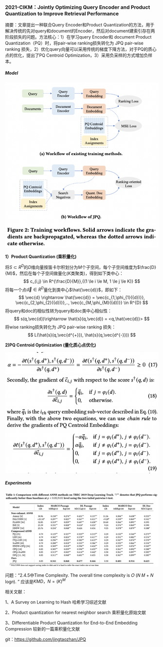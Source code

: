 ### 2021-CIKM：Jointly Optimizing Query Encoder and Product Quantization to Improve Retrieval Performance

摘要：文章提出一种联合Query Encoder和Product Quantization的方法，用于解决传统的先对query和document的Encoder，然后对document建索引存在两阶段损失的问题。方法核心：1）在学习query Encoder和 document Product Quantization（PQ）时，将pair-wise ranking损失转化为 JPQ pair-wise ranking 损失，2）优化query向量可以采用传统的梯度下降方法，对于PQ的质心点的优化，提出了PQ Centroid Optimization，3）采用负采样的方式增加负样本。

##### **Model**

<img src="./pic/8992999eb17dfaa303b54ae274c9d0dd.png" style="zoom:100%;" align="mid"/>

 
**1）Product Quantization (乘积量化)**

将$S\subset R^{D}$的$D$维向量按笛卡尔积划分为$M$个子空间，每个子空间维度为$\frac{D}{M}$，然后在每个子空间做量化(K类聚类)，得到如下类中心：
$$
c_{i,j} \in R^{\frac{D}{M}},{(1 \le i \le M, 1 \le j \le K)}
$$
将每一个点$\vec{d} \in R^{D}$量化到类中心$\hat{\vec{d}}$，即如下：
$$
\vec{d} \rightarrow \hat{\vec{d}} = \vec{c_{1,\phi_{1}({d})}}, \vec{c_{2,\phi_{2}({d})}},.., \vec{c_{M,\phi_{M}({d})}} \in R^{D}
$$
将query和doc的相似性转为query和doc类中心相似性：
$$
s(q,\vec{d})\rightarrow \hat{s}(q,\vec{d}) = <q,\hat{vec{d}}>
$$
将wise ranking损失转化为 JPQ pair-wise ranking 损失：
$$
L(\hat{s}(q,\vec{d^{+}}), \hat{s}(q,\vec{d^{-}}))
$$


**2)PQ Centroid Optimization (量化质心点优化)**

<img src="./pic/458d29e6c1961efe48665bed998d1f2a.png" alt="458d29e6c1961efe48665bed998d1f2a" style="zoom:100%;" align="mid"/>

<img src="./pic/460966857220cbb3d84e1a20056e9a85.png" alt="460966857220cbb3d84e1a20056e9a85" style="zoom:100%;" align="mid"/>

##### **Experiments**

<img src="./pic/bd3a3a88707c636d8fccbaee077c811b.png" alt="bd3a3a88707c636d8fccbaee077c811b" style="zoom:100%;" align="mid"/>



问题：“2.4.5中Time Complexity. The overall time complexity is 𝑂 (𝑁 𝑀 + 𝑁 log𝑛). ”  应该是$KMD，N=(K)^M$

相关文献：

1、A Survey on Learning to Hash 哈希学习综述文献

2、Product quantization for nearest neighbor search 乘积量化原始文献

3、Differentiable Product Quantization for End-to-End Embedding Compression 较新的一篇乘积量化文献

git：https://github.com/jingtaozhan/JPQ
